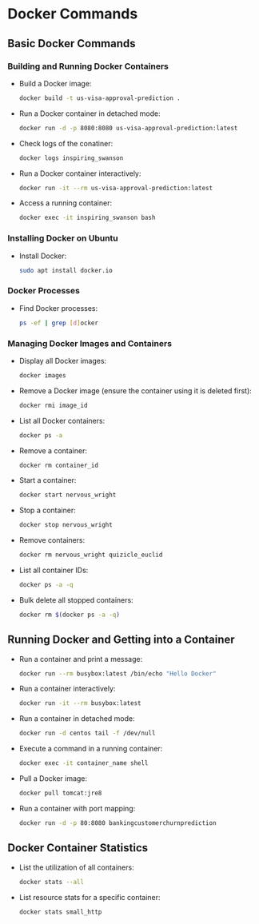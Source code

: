 # Docker Commands

## Basic Docker Commands

### Building and Running Docker Containers

- Build a Docker image:
  ```sh
  docker build -t us-visa-approval-prediction .
  ```

- Run a Docker container in detached mode:
  ```sh
  docker run -d -p 8080:8080 us-visa-approval-prediction:latest
  ```

- Check logs of the conatiner:
  ```sh
  docker logs inspiring_swanson
  ```

- Run a Docker container interactively:
  ```sh
  docker run -it --rm us-visa-approval-prediction:latest
  ```

- Access a running container:
  ```sh
  docker exec -it inspiring_swanson bash
  ```

### Installing Docker on Ubuntu

- Install Docker:
  ```sh
  sudo apt install docker.io
  ```

### Docker Processes

- Find Docker processes:
  ```sh
  ps -ef | grep [d]ocker
  ```

### Managing Docker Images and Containers

- Display all Docker images:
  ```sh
  docker images
  ```

- Remove a Docker image (ensure the container using it is deleted first):
  ```sh
  docker rmi image_id
  ```

- List all Docker containers:
  ```sh
  docker ps -a
  ```

- Remove a container:
  ```sh
  docker rm container_id
  ```

- Start a container:
  ```sh
  docker start nervous_wright
  ```

- Stop a container:
  ```sh
  docker stop nervous_wright
  ```

- Remove containers:
  ```sh
  docker rm nervous_wright quizicle_euclid
  ```

- List all container IDs:
  ```sh
  docker ps -a -q
  ```

- Bulk delete all stopped containers:
  ```sh
  docker rm $(docker ps -a -q)
  ```

## Running Docker and Getting into a Container

- Run a container and print a message:
  ```sh
  docker run --rm busybox:latest /bin/echo "Hello Docker"
  ```

- Run a container interactively:
  ```sh
  docker run -it --rm busybox:latest
  ```

- Run a container in detached mode:
  ```sh
  docker run -d centos tail -f /dev/null
  ```

- Execute a command in a running container:
  ```sh
  docker exec -it container_name shell
  ```

- Pull a Docker image:
  ```sh
  docker pull tomcat:jre8
  ```

- Run a container with port mapping:
  ```sh
  docker run -d -p 80:8080 bankingcustomerchurnprediction
  ```

## Docker Container Statistics

- List the utilization of all containers:
  ```sh
  docker stats --all
  ```

- List resource stats for a specific container:
  ```sh
  docker stats small_http
  ```
